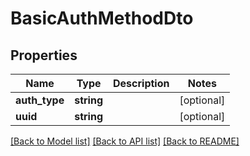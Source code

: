 # BasicAuthMethodDto

## Properties

| Name          | Type       | Description | Notes      |
| ------------- | ---------- | ----------- | ---------- |
| **auth_type** | **string** |             | [optional] |
| **uuid**      | **string** |             | [optional] |

[[Back to Model list]](../../README.md#documentation-for-models) [[Back to API list]](../../README.md#documentation-for-api-endpoints) [[Back to README]](../../README.md)
